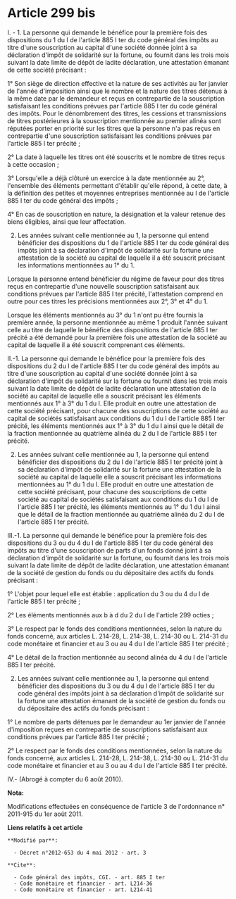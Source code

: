 # Article 299 bis

I. - 1. La personne qui demande le bénéfice pour la première fois des dispositions du 1 du I de l'article 885 I ter du code
général des impôts au titre d'une souscription au capital d'une société donnée joint à sa déclaration d'impôt de solidarité
sur la fortune, ou fournit dans les trois mois suivant la date limite de dépôt de ladite déclaration, une attestation émanant
de cette société précisant : 

1° Son siège de direction effective et la nature de ses activités au 1er janvier de l'année d'imposition ainsi que le nombre
et la nature des titres détenus à la même date par le demandeur et reçus en contrepartie de la souscription satisfaisant les
conditions prévues par l'article 885 I ter du code général des impôts. Pour le dénombrement des titres, les cessions et
transmissions de titres postérieures à la souscription mentionnée au premier alinéa sont réputées porter en priorité sur les
titres que la personne n'a pas reçus en contrepartie d'une souscription satisfaisant les conditions prévues par l'article 885
I ter précité ; 

2° La date à laquelle les titres ont été souscrits et le nombre de titres reçus à cette occasion ; 

3° Lorsqu'elle a déjà clôturé un exercice à la date mentionnée au 2°, l'ensemble des éléments permettant d'établir qu'elle
répond, à cette date, à la définition des petites et moyennes entreprises mentionnée au I de l'article 885 I ter du code
général des impôts ; 

4° En cas de souscription en nature, la désignation et la valeur retenue des biens éligibles, ainsi que leur affectation. 

2. Les années suivant celle mentionnée au 1, la personne qui entend bénéficier des dispositions du 1 de l'article 885 I ter
du code général des impôts joint à sa déclaration d'impôt de solidarité sur la fortune une attestation de la société au
capital de laquelle il a été souscrit précisant les informations mentionnées au 1° du 1. 

Lorsque la personne entend bénéficier du régime de faveur pour des titres reçus en contrepartie d'une nouvelle souscription
satisfaisant aux conditions prévues par l'article 885 I ter précité, l'attestation comprend en outre pour ces titres les
précisions mentionnées aux 2°, 3° et 4° du 1. 

Lorsque les éléments mentionnés au 3° du 1 n'ont pu être fournis la première année, la personne mentionnée au même 1 produit
l'année suivant celle au titre de laquelle le bénéfice des dispositions de l'article 885 I ter précité a été demandé pour la
première fois une attestation de la société au capital de laquelle il a été souscrit comprenant ces éléments. 

II.-1. La personne qui demande le bénéfice pour la première fois des dispositions du 2 du I de l'article 885 I ter du code
général des impôts au titre d'une souscription au capital d'une société donnée joint à sa déclaration d'impôt de solidarité
sur la fortune ou fournit dans les trois mois suivant la date limite de dépôt de ladite déclaration une attestation de la
société au capital de laquelle elle a souscrit précisant les éléments mentionnés aux 1° à 3° du 1 du I. Elle produit en outre
une attestation de cette société précisant, pour chacune des souscriptions de cette société au capital de sociétés
satisfaisant aux conditions du 1 du I de l'article 885 I ter précité, les éléments mentionnés aux 1° à 3° du 1 du I ainsi que
le détail de la fraction mentionnée au quatrième alinéa du 2 du I de l'article 885 I ter précité. 

2. Les années suivant celle mentionnée au 1, la personne qui entend bénéficier des dispositions du 2 du I de l'article 885 I
ter précité joint à sa déclaration d'impôt de solidarité sur la fortune une attestation de la société au capital de laquelle
elle a souscrit précisant les informations mentionnées au 1° du 1 du I. Elle produit en outre une attestation de cette
société précisant, pour chacune des souscriptions de cette société au capital de sociétés satisfaisant aux conditions du 1 du
I de l'article 885 I ter précité, les éléments mentionnés au 1° du 1 du I ainsi que le détail de la fraction mentionnée au
quatrième alinéa du 2 du I de l'article 885 I ter précité. 

III.-1. La personne qui demande le bénéfice pour la première fois des dispositions du 3 ou du 4 du I de l'article 885 I ter
du code général des impôts au titre d'une souscription de parts d'un fonds donné joint à sa déclaration d'impôt de solidarité
sur la fortune, ou fournit dans les trois mois suivant la date limite de dépôt de ladite déclaration, une attestation émanant
de la société de gestion du fonds ou du dépositaire des actifs du fonds précisant : 

1° L'objet pour lequel elle est établie : application du 3 ou du 4 du I de l'article 885 I ter précité ; 

2° Les éléments mentionnés aux b à d du 2 du I de l'article 299 octies ; 

3° Le respect par le fonds des conditions mentionnées, selon la nature du fonds concerné, aux  articles L. 214-28, L. 214-38,
L. 214-30 ou L. 214-31 du code monétaire et financier et au 3 ou au 4 du I de l'article 885 I ter précité ; 

4° Le détail de la fraction mentionnée au second alinéa du 4 du I de l'article 885 I ter précité. 

2. Les années suivant celle mentionnée au 1, la personne qui entend bénéficier des dispositions du 3 ou du 4 du I de
l'article 885 I ter du code général des impôts joint à sa déclaration d'impôt de solidarité sur la fortune une attestation
émanant de la société de gestion du fonds ou du dépositaire des actifs du fonds précisant : 

1° Le nombre de parts détenues par le demandeur au 1er janvier de l'année d'imposition reçues en contrepartie de
souscriptions satisfaisant aux conditions prévues par l'article 885 I ter précité ; 

2° Le respect par le fonds des conditions mentionnées, selon la nature du fonds concerné, aux articles L. 214-28, L. 214-38,
L. 214-30 ou L. 214-31 du code monétaire et financier et au 3 ou au 4 du I de l'article 885 I ter précité.

IV.- (Abrogé à compter du 6 août 2010).

**Nota:**

Modifications effectuées en conséquence de l'article 3 de l'ordonnance n° 2011-915 du 1er août 2011.

**Liens relatifs à cet article**

	**Modifié par**:

	  - Décret n°2012-653 du 4 mai 2012 - art. 3

	**Cite**:

	  - Code général des impôts, CGI. - art. 885 I ter
	  - Code monétaire et financier - art. L214-36
	  - Code monétaire et financier - art. L214-41
